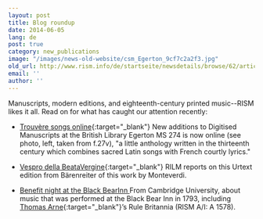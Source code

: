 ```yaml
---
layout: post
title: Blog roundup
date: 2014-06-05
lang: de
post: true
category: new_publications
image: "/images/news-old-website/csm_Egerton_9cf7c2a2f3.jpg"
old_url: http://www.rism.info/de/startseite/newsdetails/browse/62/article/64/blog-roundup.html
email: ''
author: ''
---
```


Manuscripts, modern editions, and eighteenth-century printed music--RISM likes it all. Read on for what has caught our attention recently:

- [Trouvère songs online](http://britishlibrary.typepad.co.uk/music/2014/05/trouvere-songs-online.html){:target="_blank"}
New additions to Digitised Manuscripts at the British Library
Egerton MS 274 is now online (see photo, left, taken from f.27v), "a little anthology written in the thirteenth century which combines sacred Latin songs with French courtly lyrics."

- [Vespro della BeataVergine](http://bibliolore.org/2014/05/31/vespro-della-beata-vergine/){:target="_blank"}
RILM reports on this Urtext edition from Bärenreiter of this work by Monteverdi.

- [Benefit night at the Black BearInn
](http://musicb3.wordpress.com/2014/05/30/benefit-night-at-the-black-bear-inn/)From Cambridge University, about music that was performed at the Black Bear Inn in 1793, including [Thomas Arne](https://opac.rism.info/metaopac/search.do?methodToCall=submitButtonCall&methodToCallParameter=submitSearch&refine=false&submitButtonCall_submitSearch=Suchen&searchCategories%5B0%5D=-1&searchString%5B0%5D=&combinationOperator%5B1%5D=AND&searchCategories%5B1%5D=200&searchString%5B1%5D=&combinationOperator%5B2%5D=AND&searchCategories%5B2%5D=100&searchString%5B2%5D=arne%2C+thomas&combinationOperator%5B3%5D=AND&searchCategories%5B3%5D=6015&searchString%5B3%5D=&searchRestrictionValue1%5B0%5D=&searchRestrictionID%5B0%5D=14&searchRestrictionValue1%5B1%5D=&searchRestrictionID%5B1%5D=13){:target="_blank"}’s Rule Britannia (RISM A/I: A 1578).

